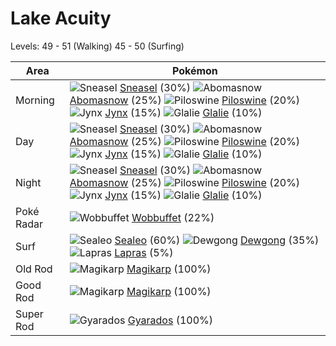 # Lake Acuity
Levels: 49 - 51 (Walking) 45 - 50 (Surfing)

Area       | Pokémon
---        | ---
Morning    | ![][215]  [Sneasel] (30%) ![][460]  [Abomasnow] (25%) ![][221]  [Piloswine] (20%)  ![][124]  [Jynx] (15%) ![][362]  [Glalie] (10%)
Day        | ![][215]  [Sneasel] (30%) ![][460]  [Abomasnow] (25%) ![][221]  [Piloswine] (20%)  ![][124]  [Jynx] (15%) ![][362]  [Glalie] (10%)
Night      | ![][215]  [Sneasel] (30%) ![][460]  [Abomasnow] (25%) ![][221]  [Piloswine] (20%)  ![][124]  [Jynx] (15%) ![][362]  [Glalie] (10%)
Poké Radar | ![][202]  [Wobbuffet] (22%)
Surf       | ![][364]  [Sealeo] (60%) ![][087]  [Dewgong] (35%) ![][131]  [Lapras] (5%)
Old Rod    | ![][129]  [Magikarp] (100%)
Good Rod   | ![][129]  [Magikarp] (100%)
Super Rod  | ![][130]  [Gyarados] (100%)


[087]: https://raw.githubusercontent.com/PokeAPI/sprites/master/sprites/pokemon/87.png "Dewgong"
[124]: https://raw.githubusercontent.com/PokeAPI/sprites/master/sprites/pokemon/124.png "Jynx"
[129]: https://raw.githubusercontent.com/PokeAPI/sprites/master/sprites/pokemon/129.png "Magikarp"
[130]: https://raw.githubusercontent.com/PokeAPI/sprites/master/sprites/pokemon/130.png "Gyarados"
[131]: https://raw.githubusercontent.com/PokeAPI/sprites/master/sprites/pokemon/131.png "Lapras"
[202]: https://raw.githubusercontent.com/PokeAPI/sprites/master/sprites/pokemon/202.png "Wobbuffet"
[215]: https://raw.githubusercontent.com/PokeAPI/sprites/master/sprites/pokemon/215.png "Sneasel"
[221]: https://raw.githubusercontent.com/PokeAPI/sprites/master/sprites/pokemon/221.png "Piloswine"
[362]: https://raw.githubusercontent.com/PokeAPI/sprites/master/sprites/pokemon/362.png "Glalie"
[364]: https://raw.githubusercontent.com/PokeAPI/sprites/master/sprites/pokemon/364.png "Sealeo"
[460]: https://raw.githubusercontent.com/PokeAPI/sprites/master/sprites/pokemon/460.png "Abomasnow"
[Dewgong]: /pokemon_changes/087/
[Jynx]: /pokemon_changes/124/
[Magikarp]: /pokemon_changes/129/
[Gyarados]: /pokemon_changes/130/
[Lapras]: /pokemon_changes/131/
[Wobbuffet]: /pokemon_changes/202/
[Sneasel]: /pokemon_changes/215/
[Piloswine]: /pokemon_changes/221/
[Glalie]: /pokemon_changes/362/
[Sealeo]: /pokemon_changes/364/
[Abomasnow]: /pokemon_changes/460/
